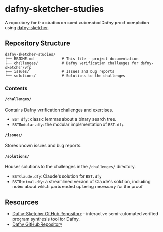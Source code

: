 # dafny-sketcher-studies

A repository for the studies on semi-automated Dafny proof completion using [dafny-sketcher](https://github.com/namin/dafny-sketcher).

## Repository Structure

```
dafny-sketcher-studies/
├── README.md             # This file - project documentation
├── challenges/           # Dafny verification challenges for dafny-sketcher/vfp
├── issues/               # Issues and bug reports 
└── solutions/            # Solutions to the challenges
```

### Contents

#### `/challenges/`
Contains Dafny verification challenges and exercises.
- `BST.dfy`: classic lemmas about a binary search tree.
- `BSTModular.dfy`: the modular implementation of `BST.dfy`.

#### `/issues/`
Stores known issues and bug reports.

#### `/solutions/`
Houses solutions to the challenges in the `/challenges/` directory.
- `BSTClaude.dfy`: Claude's solution for `BST.dfy`.
- `BSTMinimal.dfy`: a streamlined version of Claude's solution, including notes about which parts ended up being necessary for the proof.


## Resources

- [Dafny-Sketcher GitHub Repository](https://github.com/namin/dafny-sketcher) - interactive semi-automated verified program synthesis tool for Dafny.
- [Dafny GitHub Repository](https://github.com/dafny-lang/dafny)